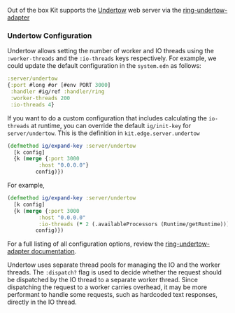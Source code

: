 Out of the box Kit supports the [Undertow](https://undertow.io/) web server via the [ring-undertow-adapter](https://github.com/luminus-framework/ring-undertow-adapter)

### Undertow Configuration

Undertow allows setting the number of worker and IO threads using the `:worker-threads` and the `:io-threads` keys respectively. For example, we could update the default configuration in the `system.edn` as follows:

```clojure
:server/undertow
{:port #long #or [#env PORT 3000]
 :handler #ig/ref :handler/ring
 :worker-threads 200
 :io-threads 4}
```

If you want to do a custom configuration that includes calculating the `io-threads` at runtime, you can override the default `ig/init-key` for `server/undertow`. This is the definition in `kit.edge.server.undertow`

```clojure
(defmethod ig/expand-key :server/undertow
  [k config]
  {k (merge {:port 3000
          :host "0.0.0.0"}
         config)})
```

For example,

```clojure
(defmethod ig/expand-key :server/undertow
  [k config]
  {k (merge {:port 3000
          :host "0.0.0.0"
          :io-threads (* 2 (.availableProcessors (Runtime/getRuntime)))}
         config)})
```

For a full listing of all configuration options, review the [ring-undertow-adapter documentation](https://github.com/luminus-framework/ring-undertow-adapter).

Undertow uses separate thread pools for managing the IO and the worker threads.
The `:dispatch?` flag is used to decide whether the request should be dispatched by the IO thread to a separate worker thread.
Since dispatching the request to a worker carries overhead, it may be more performant to handle some requests, such as hardcoded text responses, directly in the IO thread.
